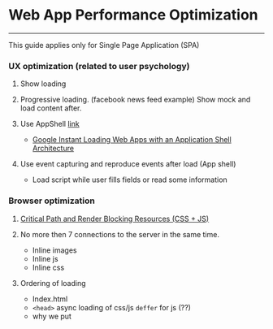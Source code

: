 # Web App Performance Optimization
---
This guide applies only for Single Page Application (SPA)

### UX optimization (related to user psychology)
1. Show loading

1. Progressive loading. (facebook news feed example) Show mock and load content after.

1. Use AppShell [link](https://github.com/mgechev/angular-performance-checklist#use-application-shell) 
    - [Google Instant Loading Web Apps with an Application Shell Architecture](https://developers.google.com/web/updates/2015/11/app-shell)

1. Use event capturing and reproduce events after load (App shell)
    - Load script while user fills fields or read some information

### Browser optimization 

1. [Critical Path and Render Blocking Resources (CSS + JS)](https://www.keycdn.com/blog/website-performance-optimization#4-critical-path-and-render-blocking-resources-css-js)

1. No more then 7 connections to the server in the same time.
    - Inline images
    - Inline js
    - Inline css
    
1. Ordering of loading
    - Index.html
    - `<head>` async loading of css/js `deffer` for js (??)
    - why we put <script> into end of the index.htm (???)
    - http/2 file loading order (???)
    
1. Parsing js/ First paint (???)

1. [www.webpagetest.org](https://www.webpagetest.org)


### Network (size optimization)
1. Reduce HTTP Requests (time to connect with server)
    - DNS resolve(chaching DNS)
    - Inline js, html, json

1. Budgeting
    * [performance budget](http://www.performancebudget.io/)

1. Images optimization
    - JPG 80 vs JPG 100 critical/non critical
        * [tinypng](https://tinypng.com/)
        * [kraken.io](https://kraken.io/)
        * [jpegmini.com](http://www.jpegmini.com/)
    - SVG when possible
    - FontIcons vs SVG or compile your own (???)
    - Custom fonts vs SVG
    - Inline base64 vs separated files
    - Images Retina (Sprites are dead) (???)
    - webp (???)
    - Images alternative text with size `<img alt='' width='' height='' />`
    - Save with optimization (???) photoshop save as
    - Desktop app for Windows [FileOptimizer](https://nikkhokkho.sourceforge.io/static.php?page=FileOptimizer)

1. Gzip one file VS. many Gzip + many bundles
    - [brotli](https://github.com/google/brotli)
    - option on the server
    
1. Caching files
    - ngnix, Apache, IIS

1. Fast delivery
    - (CDNs)[https://www.keycdn.com/blog/website-performance-optimization#5-reduce-latency-with-a-content-delivery-network-cdn] 

### Angular

1. Code minification
    - `ng build --prod`

1. Lazy loading / Preloading
    - Angular modules (??)
        * Example for login page. LoginPageModule without dependencies. UnAutorazedUser.
        * Lazy-loading + preloading stratagy (???) (link)[https://medium.com/@adrianfaciu/custom-preloading-strategy-for-angular-modules-b3b5c873681a]
        
    - Load images that only on the screen
        * [Intersection Observer API](https://developer.mozilla.org/en-US/docs/Web/API/Intersection_Observer_API)
        
1. Analyse files
    - web pack bundle anyliser (???)

### Optional. Performance optimization depends on application.

1. Delivery only what is needed
    - Reduce first bundle
    - Optimise critical pages

1. Virtual scroll

1. Reduce DOM elements
    - `<ng-container></ng-container>`

1. Web workers for highly performance calculations 
    - [Page good to be optimized with this approach](https://blog.jonlu.ca/posts/ryan-air)

1. Prefetching 
    - [angular prefetching modules from links](https://github.com/mgechev/ngx-quicklink) (???) example code
    
1. Angular
    - [*ngFor directive](https://github.com/mgechev/angular-performance-checklist#ngfor-directive)
    
    - [Run outside Angular](https://github.com/mgechev/angular-performance-checklist#run-outside-angular)
    
    - [Change Detection](https://github.com/mgechev/angular-performance-checklist#change-detection)



(???) Define types of application and provide check lists
- CRM
    - Admin panels
    - User panel
    
- Mobile application
- Landing pages
- E-shop
- Site builder


